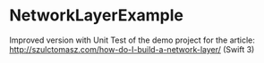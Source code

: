 # NetworkLayerExample
Improved version with Unit Test of the demo project for the article: http://szulctomasz.com/how-do-I-build-a-network-layer/ (Swift 3)
